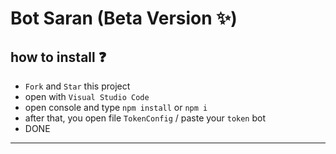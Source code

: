 
# Bot Saran (Beta Version ✨)

<p align="center"
<img src="https://github.com/GarudaID/bot-saran-suggestions-discord/blob/main/dev.PNG"></a>
</p>

## how to install ❓
- `Fork` and `Star` this project
- open with `Visual Studio Code`
- open console and type `npm install` or `npm i`
- after that, you open file `TokenConfig` / paste your `token` bot
- DONE
<hr>
